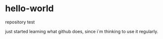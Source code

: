 # hello-world
repository test

just started learning what github does, since i´m thinking to use it regularly.
